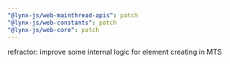 ```yaml
---
"@lynx-js/web-mainthread-apis": patch
"@lynx-js/web-constants": patch
"@lynx-js/web-core": patch
---
```


refractor: improve some internal logic for element creating in MTS
